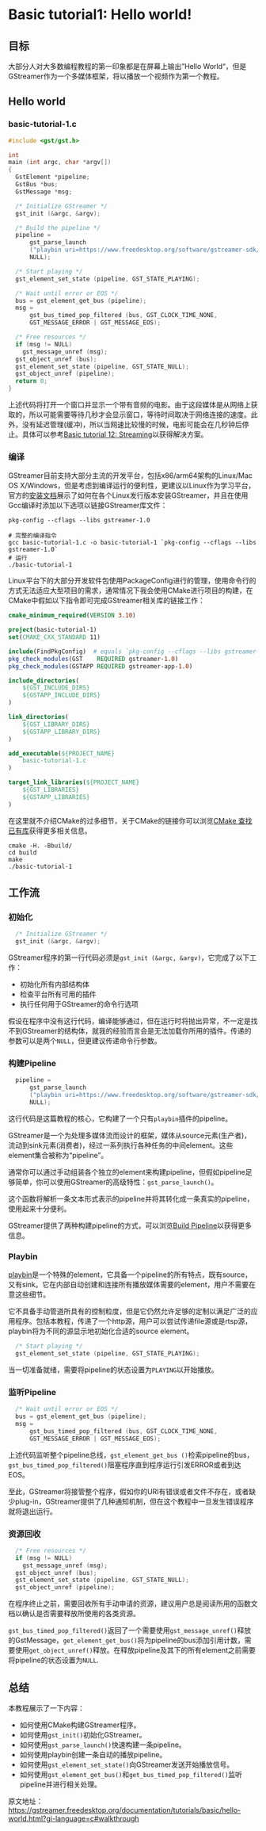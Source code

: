 # Basic tutorial1: Hello world!

## 目标

大部分人对大多数编程教程的第一印象都是在屏幕上输出”Hello World“，但是GStreamer作为一个多媒体框架，将以播放一个视频作为第一个教程。

## Hello world

### basic-tutorial-1.c

```c
#include <gst/gst.h>

int
main (int argc, char *argv[])
{
  GstElement *pipeline;
  GstBus *bus;
  GstMessage *msg;

  /* Initialize GStreamer */
  gst_init (&argc, &argv);

  /* Build the pipeline */
  pipeline =
      gst_parse_launch
      ("playbin uri=https://www.freedesktop.org/software/gstreamer-sdk/data/media/sintel_trailer-480p.webm",
      NULL);

  /* Start playing */
  gst_element_set_state (pipeline, GST_STATE_PLAYING);

  /* Wait until error or EOS */
  bus = gst_element_get_bus (pipeline);
  msg =
      gst_bus_timed_pop_filtered (bus, GST_CLOCK_TIME_NONE,
      GST_MESSAGE_ERROR | GST_MESSAGE_EOS);

  /* Free resources */
  if (msg != NULL)
    gst_message_unref (msg);
  gst_object_unref (bus);
  gst_element_set_state (pipeline, GST_STATE_NULL);
  gst_object_unref (pipeline);
  return 0;
}
```

上述代码将打开一个窗口并显示一个带有音频的电影。由于这段媒体是从网络上获取的，所以可能需要等待几秒才会显示窗口，等待时间取决于网络连接的速度。此外，没有延迟管理(缓冲)，所以当网速比较慢的时候，电影可能会在几秒钟后停止。具体可以参考[Basic tutorial 12: Streaming](https://gstreamer.freedesktop.org/documentation/tutorials/basic/streaming.html)以获得解决方案。

### 编译

GStreamer目前支持大部分主流的开发平台，包括x86/arm64架构的Linux/Mac OS X/Windows，但是考虑到编译运行的便利性，更建议以Linux作为学习平台，官方的[安装文档](https://gstreamer.freedesktop.org/documentation/installing/on-linux.html?gi-language=c)展示了如何在各个Linux发行版本安装GStreamer，并且在使用Gcc编译时添加以下选项以链接GStreamer库文件：

```shell
pkg-config --cflags --libs gstreamer-1.0

# 完整的编译指令
gcc basic-tutorial-1.c -o basic-tutorial-1 `pkg-config --cflags --libs gstreamer-1.0`
# 运行
./basic-tutorial-1
```

Linux平台下的大部分开发软件包使用PackageConfig进行的管理，使用命令行的方式无法适应大型项目的需求，通常情况下我会使用CMake进行项目的构建，在CMake中假如以下指令即可完成GStreamer相关库的链接工作：

```cmake
cmake_minimum_required(VERSION 3.10)

project(basic-tutorial-1)
set(CMAKE_CXX_STANDARD 11)

include(FindPkgConfig)	# equals `pkg-config --cflags --libs gstreamer-1.0`
pkg_check_modules(GST    REQUIRED gstreamer-1.0)
pkg_check_modules(GSTAPP REQUIRED gstreamer-app-1.0)

include_directories(
    ${GST_INCLUDE_DIRS}
    ${GSTAPP_INCLUDE_DIRS}
)

link_directories(
    ${GST_LIBRARY_DIRS}
    ${GSTAPP_LIBRARY_DIRS}
)

add_executable(${PROJECT_NAME}
    basic-tutorial-1.c
)

target_link_libraries(${PROJECT_NAME}
    ${GST_LIBRARIES}
    ${GSTAPP_LIBRARIES}
)
```

在这里就不介绍CMake的过多细节，关于CMake的链接你可以浏览[CMake 查找已有库](https://app.gitbook.com/@ricardolu/s/trantor/cmake-in-action/cmake-tutorial/cha-zhao-yi-you-ku)获得更多相关信息。

```shell
cmake -H. -Bbuild/
cd build
make
./basic-tutorial-1
```

## 工作流

### 初始化

```c
  /* Initialize GStreamer */
  gst_init (&argc, &argv);
```

GStreamer程序的第一行代码必须是`gst_init (&argc, &argv)`，它完成了以下工作：

- 初始化所有内部结构体
- 检查平台所有可用的插件
- 执行任何用于GStreamer的命令行选项

假设在程序中没有这行代码，编译能够通过，但在运行时将抛出异常，不一定是找不到GStreamer的结构体，就我的经验而言会是无法加载你所用的插件。传递的参数可以是两个`NULL`，但更建议传递命令行参数。

### 构建Pipeline

```c
  pipeline =
      gst_parse_launch
      ("playbin uri=https://www.freedesktop.org/software/gstreamer-sdk/data/media/sintel_trailer-480p.webm",
      NULL);
```

这行代码是这篇教程的核心，它构建了一个只有`playbin`插件的pipeline。

GStreamer是一个为处理多媒体流而设计的框架，媒体从source元素(生产者)，流动到sink元素(消费者)，经过一系列执行各种任务的中间element。这些element集合被称为“pipeline”。

通常你可以通过手动组装各个独立的element来构建pipeline，但假如pipeline足够简单，你可以使用GStreamer的高级特性：`gst_parse_launch()`。

这个函数将解析一条文本形式表示的pipeline并将其转化成一条真实的pipeline，使用起来十分便利。

GStreamer提供了两种构建pipeline的方式，可以浏览[Build Pipeline](https://ricardolu.gitbook.io/gstreamer/application-development/build-pipeline)以获得更多信息。

### Playbin

[playbin]()是一个特殊的element，它具备一个pipeline的所有特点，既有source，又有sink。它在内部自动创建和连接所有播放媒体需要的element，用户不需要在意这些细节。

它不具备手动管道所具有的控制粒度，但是它仍然允许足够的定制以满足广泛的应用程序。包括本教程，传递了一个http源，用户可以尝试传递file源或是rtsp源，playbin将为不同的源显示地初始化合适的source element。

```c
  /* Start playing */
  gst_element_set_state (pipeline, GST_STATE_PLAYING);
```

当一切准备就绪，需要将pipeline的状态设置为`PLAYING`以开始播放。

### 监听Pipeline

```c
  /* Wait until error or EOS */
  bus = gst_element_get_bus (pipeline);
  msg =
      gst_bus_timed_pop_filtered (bus, GST_CLOCK_TIME_NONE,
      GST_MESSAGE_ERROR | GST_MESSAGE_EOS);
```

上述代码监听整个pipeline总线，`gst_element_get_bus ()`检索pipeline的bus，`gst_bus_timed_pop_filtered()`阻塞程序直到程序运行引发ERROR或者到达EOS。

至此，GStreamer将接管整个程序，假如你的URI有错误或者文件不存在，或者缺少plug-in，GStreamer提供了几种通知机制，但在这个教程中一旦发生错误程序就将退出运行。

### 资源回收

```c
  /* Free resources */
  if (msg != NULL)
    gst_message_unref (msg);
  gst_object_unref (bus);
  gst_element_set_state (pipeline, GST_STATE_NULL);
  gst_object_unref (pipeline);
```

在程序终止之前，需要回收所有手动申请的资源，建议用户总是阅读所用的函数文档以确认是否需要释放所使用的各类资源。

`gst_bus_timed_pop_filtered()`返回了一个需要使用`gst_message_unref()`释放的GstMessage，`get_element_get_bus()`将为pipeline的bus添加引用计数，需要使用`get_object_unref()`释放。在释放pipeline及其下的所有element之前需要将pipeline的状态设置为`NULL`.

## 总结

本教程展示了一下内容：

- 如何使用CMake构建GStreamer程序。
- 如何使用`gst_init()`初始化GStreamer。
- 如何使用`gst_parse_launch()`快速构建一条pipeline。
- 如何使用playbin创建一条自动的播放pipeline。
- 如何使用`gst_element_set_state()`向GStreamer发送开始播放信号。
- 如何使用`gst_element_get_bus()`和`get_bus_timed_pop_filtered()`监听pipeline并进行相关处理。



原文地址：https://gstreamer.freedesktop.org/documentation/tutorials/basic/hello-world.html?gi-language=c#walkthrough